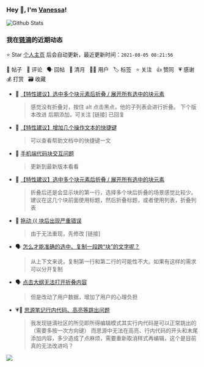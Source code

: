 ### Hey 👋, I'm [Vanessa](http://vanessa.b3log.org/)!

![Github Stats](https://github-readme-stats.vercel.app/api?username=Vanessa219&show_icons=true)

<!--events start -->

### 我在[链滴](https://ld246.com)的近期动态

⭐️ Star [个人主页](https://github.com/Vanessa219/Vanessa219) 后会自动更新，最近更新时间：`2021-08-05 08:21:56`

📝 帖子 &nbsp; 💬 评论 &nbsp; 🗣 回帖 &nbsp; 🌙 清月 &nbsp; 👨‍💻 用户 &nbsp; 🏷️ 标签 &nbsp; ⭐️ 关注 &nbsp; 👍 赞同 &nbsp; 💗 感谢 &nbsp; 💰 打赏 &nbsp; 🗃 收藏

* 💬 [【特性建议】选中多个块元素后折叠 / 展开所有选中的块元素](https://ld246.com/article/1628044589427/comment/1628086634324#comments)

  > 感觉没有折叠对，按住 alt 点击黑点，他的子列表会进行折叠。 下个版本改进 后期添加，可关注 [链接] 已回复
* 💬 [【特性建议】增加几个操作文本的快捷键](https://ld246.com/article/1627915360445/comment/1628086127984#comments)

  > 可以查看帮助文档中的快捷键一文
* 💬 [手机端代码块交互问题](https://ld246.com/article/1628071254785/comment/1628072251798#comments)

  > 更新到最新版本看看
* 💬 [【特性建议】选中多个块元素后折叠 / 展开所有选中的块元素](https://ld246.com/article/1628044589427/comment/1628071406483#comments)

  > 折叠后还是会显示块的第一行，选择多个块后折叠的场景感觉比较少。建议在这几个块前面使用标题，然后折叠标题，或者使用列表，折叠列表
* 💬 [拖动 {{ 块后出现严重错误](https://ld246.com/article/1628047622389/comment/1628068442745#comments)

  > 由于无法重现，先修改 [链接]
* 🗣 [怎么才能准确的选中、复制一段跨“块”的文字呢？](https://ld246.com/article/1627197299080/comment/1628041573811#comments)

  > 从上下文来说，复制第一行和第二行的可能性不大。如果有这样的需求可以分开复制
* 🗣 [点击大纲无法打开折叠内容](https://ld246.com/article/1627996511633/comment/1628039560304#comments)

  > 但是改动了用户数据，增加了用户的心理负担
* 💗📝 [思源笔记行内代码、高亮等跳出问题](https://ld246.com/article/1628007194273)

  > 我发现链滴社区的所见即所得编辑模式其实行内代码是可以正常跳出的（需要多按一次方向键） 而思源中无法在高亮、行内代码的开头和末尾添加内容，多少造成了点麻烦，需要重新取消样式再编辑，这个是目前真的无法改进吗？


<!--events end -->

<a title="Hits" target="_blank" href="https://github.com/Vanessa219/Vanessa219"><img src="https://hits.b3log.org/Vanessa219/Vanessa219.svg"></a>
